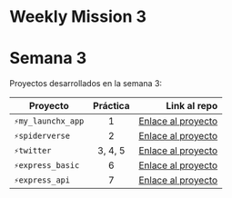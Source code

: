 # Weekly Mission 3

# Semana 3 

Proyectos desarrollados en la semana 3:

| Proyecto | Práctica | Link al repo |
| ------------- |:-------------:| -----:|
|`⚡my_launchx_app`|1|[Enlace al proyecto](https://github.com/richirrim/my-launchx-app)|
|`⚡spiderverse`|2|[Enlace al proyecto](https://github.com/richirrim/spiderverse)|
|`⚡twitter`|3, 4, 5|[Enlace al proyecto](https://github.com/richirrim/twitter)|
|`⚡express_basic`|6|[Enlace al proyecto](https://github.com/richirrim/express_basic)|
|`⚡express_api`|7|[Enlace al proyecto](https://github.com/richirrim/express_api)|